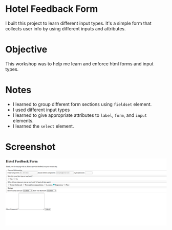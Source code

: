 # Hotel Feedback Form

I built this project to learn different input types. It's a simple form that collects user info by using different inputs and attributes.

# Objective

This workshop was to help me learn and enforce html forms and input types.

# Notes

- I learned to group different form sections using `fieldset` element.
- I used different input types
- I learned to give appropriate attributes to `label`, `form`, and `input` elements.
- I learned the `select` element.

# Screenshot

![alt text](image.png)
